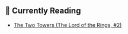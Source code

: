 ## 📖 Currently Reading
* [The Two Towers (The Lord of the Rings, #2)](https://www.goodreads.com/review/show/2772926733)
